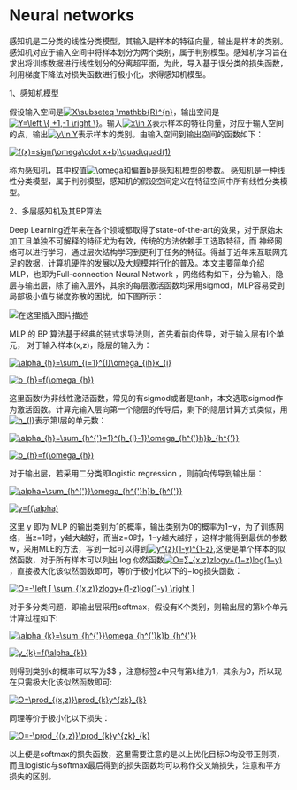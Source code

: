 # Neural networks

感知机是二分类的线性分类模型，其输入是样本的特征向量，输出是样本的类别。感知机对应于输入空间中将样本划分为两个类别，属于判别模型。感知机学习旨在求出将训练数据进行线性划分的分离超平面，为此，导入基于误分类的损失函数，利用梯度下降法对损失函数进行极小化，求得感知机模型。

1、感知机模型

假设输入空间是<a href="https://www.codecogs.com/eqnedit.php?latex=X\subseteq&space;\mathbb{R}^{n}" target="_blank"><img src="https://latex.codecogs.com/gif.latex?X\subseteq&space;\mathbb{R}^{n}" title="X\subseteq \mathbb{R}^{n}" /></a>，输出空间是<a href="https://www.codecogs.com/eqnedit.php?latex=Y=\left&space;\{&space;&plus;1,-1&space;\right&space;\}" target="_blank"><img src="https://latex.codecogs.com/gif.latex?Y=\left&space;\{&space;&plus;1,-1&space;\right&space;\}" title="Y=\left \{ +1,-1 \right \}" /></a>。输入<a href="https://www.codecogs.com/eqnedit.php?latex=x\in&space;X" target="_blank"><img src="https://latex.codecogs.com/gif.latex?x\in&space;X" title="x\in X" /></a>表示样本的特征向量，对应于输入空间的点，输出<a href="https://www.codecogs.com/eqnedit.php?latex=y\in&space;Y" target="_blank"><img src="https://latex.codecogs.com/gif.latex?y\in&space;Y" title="y\in Y" /></a>表示样本的类别。由输入空间到输出空间的函数如下：

<a href="https://www.codecogs.com/eqnedit.php?latex=f(x)=sign(\omega\cdot&space;x&plus;b)\quad\quad(1)" target="_blank"><img src="https://latex.codecogs.com/gif.latex?f(x)=sign(\omega\cdot&space;x&plus;b)\quad\quad(1)" title="f(x)=sign(\omega\cdot x+b)\quad\quad(1)" /></a>

称为感知机，其中权值<a href="https://www.codecogs.com/eqnedit.php?latex=\omega" target="_blank"><img src="https://latex.codecogs.com/gif.latex?\omega" title="\omega" /></a>和偏置b是感知机模型的参数。
感知机是一种线性分类模型，属于判别模型，感知机的假设空间定义在特征空间中所有线性分类模型。

2、多层感知机及其BP算法

Deep Learning近年来在各个领域都取得了state-of-the-art的效果，对于原始未加工且单独不可解释的特征尤为有效，传统的方法依赖手工选取特征，而 神经网络可以进行学习，通过层次结构学习到更利于任务的特征。得益于近年来互联网充足的数据，计算机硬件的发展以及大规模并行化的普及。本文主要简单介绍MLP，也即为Full-connection Neural Network ，网络结构如下，分为输入，隐层与输出层，除了输入层外，其余的每层激活函数均采用sigmod，MLP容易受到局部极小值与梯度弥散的困扰，如下图所示：

![在这里插入图片描述](https://img-blog.csdnimg.cn/2019060219455683.png?x-oss-process=image/watermark,type_ZmFuZ3poZW5naGVpdGk,shadow_10,text_aHR0cHM6Ly9ibG9nLmNzZG4ubmV0L3dlaXhpbl80NDc2NjE3OQ==,size_16,color_FFFFFF,t_70)

MLP 的 BP 算法基于经典的链式求导法则，首先看前向传导，对于输入层有I个单元， 对于输入样本(x,z)，隐层的输入为：

<a href="https://www.codecogs.com/eqnedit.php?latex=\alpha_{h}=\sum_{i=1}^{I}\omega_{ih}x_{i}" target="_blank"><img src="https://latex.codecogs.com/gif.latex?\alpha_{h}=\sum_{i=1}^{I}\omega_{ih}x_{i}" title="\alpha_{h}=\sum_{i=1}^{I}\omega_{ih}x_{i}" /></a>

<a href="https://www.codecogs.com/eqnedit.php?latex=b_{h}=f(\omega_{h})" target="_blank"><img src="https://latex.codecogs.com/gif.latex?b_{h}=f(\omega_{h})" title="b_{h}=f(\omega_{h})" /></a>

这里函数f为非线性激活函数，常见的有sigmod或者是tanh，本文选取sigmod作为激活函数。计算完输入层向第一个隐层的传导后，剩下的隐层计算方式类似，用<a href="https://www.codecogs.com/eqnedit.php?latex=h_{l}" target="_blank"><img src="https://latex.codecogs.com/gif.latex?h_{l}" title="h_{l}" /></a>表示第l层的单元数：

<a href="https://www.codecogs.com/eqnedit.php?latex=\alpha_{h}=\sum_{h^{'}=1}^{h_{l}-1}\omega_{h^{'}h}b_{h^{'}}" target="_blank"><img src="https://latex.codecogs.com/gif.latex?\alpha_{h}=\sum_{h^{'}=1}^{h_{l}-1}\omega_{h^{'}h}b_{h^{'}}" title="\alpha_{h}=\sum_{h^{'}=1}^{h_{l}-1}\omega_{h^{'}h}b_{h^{'}}" /></a>

<a href="https://www.codecogs.com/eqnedit.php?latex=b_{h}=f(\omega_{h})" target="_blank"><img src="https://latex.codecogs.com/gif.latex?b_{h}=f(\omega_{h})" title="b_{h}=f(\omega_{h})" /></a>

对于输出层，若采用二分类即logistic regression ，则前向传导到输出层：

<a href="https://www.codecogs.com/eqnedit.php?latex=\alpha=\sum_{h^{'}}\omega_{h^{'}h}b_{h^{'}}" target="_blank"><img src="https://latex.codecogs.com/gif.latex?\alpha=\sum_{h^{'}}\omega_{h^{'}h}b_{h^{'}}" title="\alpha=\sum_{h^{'}}\omega_{h^{'}h}b_{h^{'}}" /></a>

<a href="https://www.codecogs.com/eqnedit.php?latex=y=f(\alpha)" target="_blank"><img src="https://latex.codecogs.com/gif.latex?y=f(\alpha)" title="y=f(\alpha)" /></a>

这里 y 即为 MLP 的输出类别为1的概率，输出类别为0的概率为1−y，为了训练网络，当z=1时，y越大越好，而当z=0时，1−y越大越好 ，这样才能得到最优的参数w，采用MLE的方法，写到一起可以得到<a href="https://www.codecogs.com/eqnedit.php?latex=y^{z}(1-y)^{1-z}" target="_blank"><img src="https://latex.codecogs.com/gif.latex?y^{z}(1-y)^{1-z}" title="y^{z}(1-y)^{1-z}" /></a>,这便是单个样本的似然函数，对于所有样本可以列出 log 似然函数<a href="https://www.codecogs.com/eqnedit.php?latex=O=∑_{x,z}zlogy&plus;(1−z)log(1−y)" target="_blank"><img src="https://latex.codecogs.com/gif.latex?O=∑_{x,z}zlogy&plus;(1−z)log(1−y)" title="O=∑_{x,z}zlogy+(1−z)log(1−y)" /></a> ，直接极大化该似然函数即可，等价于极小化以下的−log损失函数：

<a href="https://www.codecogs.com/eqnedit.php?latex=O=-\left&space;[&space;\sum_{(x,z)}zlogy&plus;(1-z)log(1-y)&space;\right&space;]" target="_blank"><img src="https://latex.codecogs.com/gif.latex?O=-\left&space;[&space;\sum_{(x,z)}zlogy&plus;(1-z)log(1-y)&space;\right&space;]" title="O=-\left [ \sum_{(x,z)}zlogy+(1-z)log(1-y) \right ]" /></a>

对于多分类问题，即输出层采用softmax，假设有K个类别，则输出层的第k个单元计算过程如下:

<a href="https://www.codecogs.com/eqnedit.php?latex=\alpha_{k}=\sum_{h^{'}}\omega_{h^{'}k}b_{h^{'}}" target="_blank"><img src="https://latex.codecogs.com/gif.latex?\alpha_{k}=\sum_{h^{'}}\omega_{h^{'}k}b_{h^{'}}" title="\alpha_{k}=\sum_{h^{'}}\omega_{h^{'}k}b_{h^{'}}" /></a>

<a href="https://www.codecogs.com/eqnedit.php?latex=y_{k}=f(\alpha_{k})" target="_blank"><img src="https://latex.codecogs.com/gif.latex?y_{k}=f(\alpha_{k})" title="y_{k}=f(\alpha_{k})" /></a>

则得到类别k的概率可以写为$$ ，注意标签z中只有第k维为1，其余为0，所以现在只需极大化该似然函数即可:

<a href="https://www.codecogs.com/eqnedit.php?latex=O=\prod_{(x,z)}\prod_{k}y^{zk}_{k}" target="_blank"><img src="https://latex.codecogs.com/gif.latex?O=\prod_{(x,z)}\prod_{k}y^{zk}_{k}" title="O=\prod_{(x,z)}\prod_{k}y^{zk}_{k}" /></a>

同理等价于极小化以下损失：

<a href="https://www.codecogs.com/eqnedit.php?latex=O=-\prod_{(x,z)}\prod_{k}y^{zk}_{k}" target="_blank"><img src="https://latex.codecogs.com/gif.latex?O=-\prod_{(x,z)}\prod_{k}y^{zk}_{k}" title="O=-\prod_{(x,z)}\prod_{k}y^{zk}_{k}" /></a>

以上便是softmax的损失函数，这里需要注意的是以上优化目标O均没带正则项，而且logistic与softmax最后得到的损失函数均可以称作交叉熵损失，注意和平方损失的区别。

